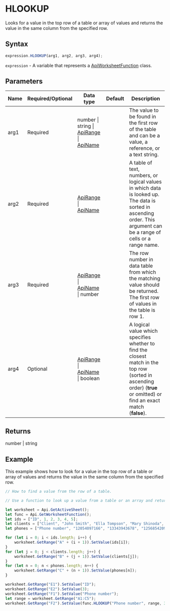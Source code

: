 # HLOOKUP

Looks for a value in the top row of a table or array of values and returns the value in the same column from the specified row.

## Syntax

```javascript
expression.HLOOKUP(arg1, arg2, arg3, arg4);
```

`expression` - A variable that represents a [ApiWorksheetFunction](../ApiWorksheetFunction.md) class.

## Parameters

| **Name** | **Required/Optional** | **Data type** | **Default** | **Description** |
| ------------- | ------------- | ------------- | ------------- | ------------- |
| arg1 | Required | number \| string \| [ApiRange](../../ApiRange/ApiRange.md) \| [ApiName](../../ApiName/ApiName.md) |  | The value to be found in the first row of the table and can be a value, a reference, or a text string. |
| arg2 | Required | [ApiRange](../../ApiRange/ApiRange.md) \| [ApiName](../../ApiName/ApiName.md) |  | A table of text, numbers, or logical values in which data is looked up. The data is sorted in ascending order. This argument can be a range of cells or a range name. |
| arg3 | Required | [ApiRange](../../ApiRange/ApiRange.md) \| [ApiName](../../ApiName/ApiName.md) \| number |  | The row number in data table from which the matching value should be returned. The first row of values in the table is row 1. |
| arg4 | Optional | [ApiRange](../../ApiRange/ApiRange.md) \| [ApiName](../../ApiName/ApiName.md) \| boolean |  | A logical value which specifies whether to find the closest match in the top row (sorted in ascending order) (**true** or omitted) or find an exact match (**false**). |

## Returns

number \| string

## Example

This example shows how to look for a value in the top row of a table or array of values and returns the value in the same column from the specified row.

```javascript editor-xlsx
// How to find a value from the row of a table.

// Use a function to look up a value from a table or an array and return found value.

let worksheet = Api.GetActiveSheet();
let func = Api.GetWorksheetFunction();
let ids = ["ID", 1, 2, 3, 4, 5];
let clients = ["Client", "John Smith", "Ella Tompson", "Mary Shinoda", "Lily-Ann Bates", "Clara Ray"];
let phones = ["Phone number", "12054097166", "13343943678", "12568542099", "12057032298", "12052914781"];

for (let i = 0; i < ids.length; i++) {
    worksheet.GetRange("A" + (i + 1)).SetValue(ids[i]);
}
for (let j = 0; j < clients.length; j++) {
    worksheet.GetRange("B" + (j + 1)).SetValue(clients[j]);
}
for (let n = 0; n < phones.length; n++) {
    worksheet.GetRange("C" + (n + 1)).SetValue(phones[n]);
}

worksheet.GetRange("E1").SetValue("ID");
worksheet.GetRange("E2").SetValue(3);
worksheet.GetRange("F1").SetValue("Phone number");
let range = worksheet.GetRange("A1:C5");
worksheet.GetRange("F2").SetValue(func.HLOOKUP("Phone number", range, 3+1));
```
